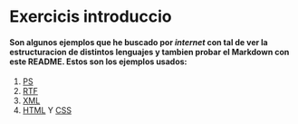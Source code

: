 # Exercicis introduccio
#### Son algunos ejemplos que he buscado por _internet_ con tal de ver la estructuracion de distintos lenguajes y tambien probar el Markdown con este **README**. Estos son los ejemplos usados:
1. [PS](https://github.com/RDAW1/Exercicis-introducci-/blob/master/Ejemplo%20PS.ps)
2. [RTF](https://github.com/RDAW1/Exercicis-introducci-/blob/master/Ejemplo%20RTF.rtf)
3. [XML](https://github.com/RDAW1/Exercicis-introducci-/blob/master/Ejemplo%20XML.xml)
4. [HTML](https://github.com/RDAW1/Exercicis-introducci-/blob/master/Ejemplo%20HTML.html) Y [CSS](https://github.com/RDAW1/Exercicis-introducci-/blob/master/Ejemplo%20CSS.css)
